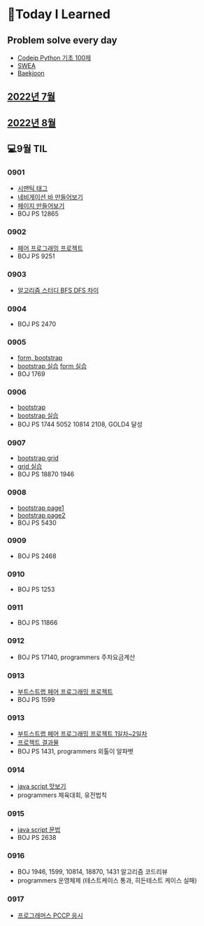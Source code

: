 # 📖Today I Learned

## Problem solve every day
* [Codeip Python 기초 100제](./Python_codeup/README.md)
* [SWEA](./SWEA/README.md)
* [Baekjoon](./Baekjoon/README.md)


## [2022년 7월](./202207TIL.md)
## [2022년 8월](./202208TIL.md)

## 💻9월 TIL
### 0901
* [시맨틱 태그](./수업내용/0901/web_day4.md)
* [네비게이션 바 만들어보기](./수업내용/0901/index.html)
* [페이지 만들어보기](./수업내용/0901/실습04/index.html)
* BOJ PS 12865

### 0902
* [페어 프로그래밍 프로젝트](./수업내용/0902/index.html)
* BOJ PS 9251

### 0903
* [알고리즘 스터디 BFS DFS 차이](./수업내용/0902/DFSBFS.md)

### 0904
* BOJ PS 2470

### 0905
* [form, bootstrap](./수업내용/0905/web_day5.md)
* [bootstrap 실습](./수업내용/0905/index.html) [form 실습](./수업내용/0905/login.html)
* BOJ 1769

### 0906
* [bootstrap](./수업내용/0906/web_day6.md)
* [bootstrap 실습](./수업내용/0906/실습6/main.html)
* BOJ PS 1744 5052 10814 2108, GOLD4 달성

### 0907
* [bootstrap grid](./수업내용/0907/web_day7.md)
* [grid 실습](./수업내용/0907/index.html)
* BOJ PS 18870 1946

### 0908
* [bootstrap page1](./수업내용/0908/index_1.html)
* [bootstrap page2](./수업내용/0908/index_2.html)
* BOJ PS 5430

### 0909
* BOJ PS 2468

### 0910
* BOJ PS 1253

### 0911
* BOJ PS 11866

### 0912
* BOJ PS 17140, programmers 주차요금계산

### 0913
* [부트스트랩 페어 프로그래밍 프로젝트](./수업내용/0913/README.md)
* BOJ PS 1599

### 0913
* [부트스트랩 페어 프로그래밍 프로젝트 1일차~2일차](./수업내용/0913/README.md)
* [프로젝트 결과물](https://pangpyo.github.io/DHKP.github.io/)
* BOJ PS 1431, programmers 외톨이 알파벳


### 0914
* [java script 맛보기](./수업내용/0915/web_day9.md)
* programmers 체육대회, 유전법칙

### 0915
* [java script 문법](./수업내용/0916/web_day10.md)
* BOJ PS 2638

### 0916
* BOJ 1946, 1599, 10814, 18870, 1431 알고리즘 코드리뷰
* programmers 운영체제 (테스트케이스 통과, 히든테스트 케이스 실패)

### 0917
* [프로그래머스 PCCP 응시](./수업내용/0918/PCCP.pdf) 